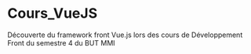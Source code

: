 # Cours_VueJS
 Découverte du framework front Vue.js lors des cours de Développement Front du semestre 4 du BUT MMI
